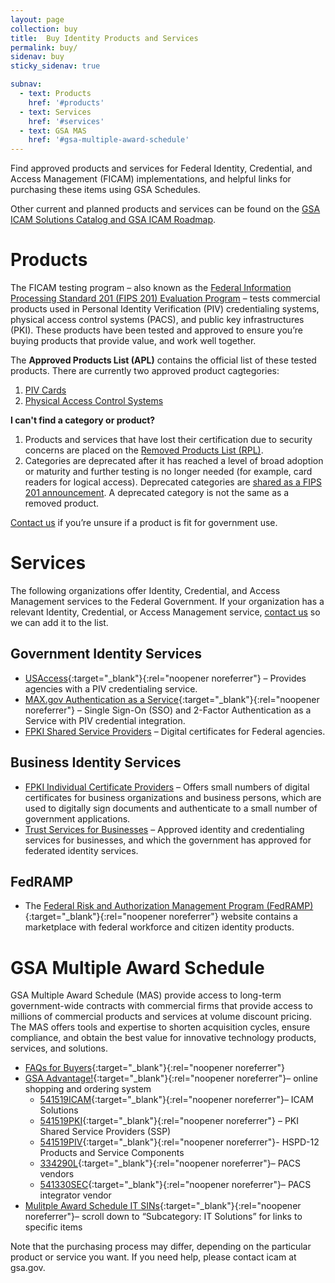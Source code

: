 ```yaml
---
layout: page
collection: buy
title:  Buy Identity Products and Services
permalink: buy/
sidenav: buy
sticky_sidenav: true

subnav:
  - text: Products
    href: '#products'
  - text: Services
    href: '#services'
  - text: GSA MAS
    href: '#gsa-multiple-award-schedule'
---
```


Find approved products and services for Federal Identity, Credential, and Access Management (FICAM) implementations, and helpful links for purchasing these items using GSA Schedules.

Other current and planned products and services can be found on the [GSA ICAM Solutions Catalog and GSA ICAM Roadmap](../buy/icamsolutions/).

# Products

The FICAM testing program – also known as the [Federal Information Processing Standard 201 (FIPS 201) Evaluation Program](../fips201/) – tests commercial products used in Personal Identity Verification (PIV) credentialing systems, physical access control systems (PACS), and public key infrastructures (PKI). These products have been tested and approved to ensure you’re buying products that provide value, and work well together.

The **Approved Products List (APL)** contains the official list of these tested products. There are currently two approved product cagtegories:

1. [PIV Cards](../approved-products-list-piv/)
2. [Physical Access Control Systems](../approved-products-list-pacs-products/)

**I can't find a category or product?**
1. Products and services that have lost their certification due to security concerns are placed on the [Removed Products List (RPL)](../buy/removed-products-list/). 
2. Categories are deprecated after it has reached a level of broad adoption or maturity and further testing is no longer needed (for example, card readers for logical access). Deprecated categories are [shared as a FIPS 201 announcement](../sell/fipsannouncements). A deprecated category is not the same as a removed product.

[Contact us](../contact-us/) if you’re unsure if a product is fit for government use.

# Services

The following organizations offer Identity, Credential, and Access Management services to the Federal Government. If your organization has a relevant Identity, Credential, or Access Management service, [contact us](../contact-us/) so we can add it to the list.

## Government Identity Services

- [USAccess](https://fedidcard.gov/service.aspx){:target="_blank"}{:rel="noopener noreferrer"} – Provides agencies with a PIV credentialing service.
- [MAX.gov Authentication as a Service](https://portal.max.gov/portal/home){:target="_blank"}{:rel="noopener noreferrer"} – Single Sign-On (SSO) and 2-Factor Authentication as a Service with PIV credential integration.
- [FPKI Shared Service Providers](../buy/trust-services#government-identity-services) – Digital certificates for Federal agencies.

## Business Identity Services

- [FPKI Individual Certificate Providers](../buy/trust-services#business-identity-services) – Offers small numbers of digital certificates for business organizations and business persons, which are used to digitally sign documents and authenticate to a small number of government applications.
- [Trust Services for Businesses](../buy/trust-services#trust-and-auditing-of-services) – Approved identity and credentialing services for businesses, and which the government has approved for federated identity services.

## FedRAMP

- The [Federal Risk and Authorization Management Program (FedRAMP)](https://www.fedramp.gov/){:target="_blank"}{:rel="noopener noreferrer"} website contains a marketplace with federal workforce and citizen identity products.

# GSA Multiple Award Schedule

GSA Multiple Award Schedule (MAS) provide access to long-term government-wide contracts with commercial firms that provide access to millions of commercial products and services at volume discount pricing. The MAS offers tools and expertise to shorten acquisition cycles, ensure compliance, and obtain the best value for innovative technology products, services, and solutions.

- [FAQs for Buyers](https://www.gsa.gov/portal/content/142143){:target="_blank"}{:rel="noopener noreferrer"}
- [GSA Advantage!](https://www.gsaadvantage.gov/){:target="_blank"}{:rel="noopener noreferrer"}– online shopping and ordering system
  - [541519ICAM](https://www.gsaelibrary.gsa.gov/ElibMain/sinDetails.do?scheduleNumber=MAS&specialItemNumber=541519ICAM&executeQuery=YES){:target="_blank"}{:rel="noopener noreferrer"}– ICAM Solutions
  - [541519PKI](https://www.gsaelibrary.gsa.gov/ElibMain/sinDetails.do?scheduleNumber=MAS&specialItemNumber=541519PKI&executeQuery=YES){:target="_blank"}{:rel="noopener noreferrer"} – PKI Shared Service Providers (SSP)
  - [541519PIV](https://www.gsaelibrary.gsa.gov/ElibMain/sinDetails.do?scheduleNumber=MAS&specialItemNumber=541519PIV&executeQuery=YES){:target="_blank"}{:rel="noopener noreferrer"}- HSPD-12 Products and Service Components
  - [334290L](https://www.gsaelibrary.gsa.gov/ElibMain/sinDetails.do?scheduleNumber=MAS&specialItemNumber=334290L&executeQuery=YES){:target="_blank"}{:rel="noopener noreferrer"}– PACS vendors
  - [541330SEC](https://www.gsaelibrary.gsa.gov/ElibMain/sinDetails.do?scheduleNumber=MAS&specialItemNumber=334290PACS&executeQuery=YES){:target="_blank"}{:rel="noopener noreferrer"}– PACS integrator vendor
- [Mulitple Award Schedule IT SINs](https://www.gsa.gov/portal/content/188085#){:target="_blank"}{:rel="noopener noreferrer"}– scroll down to “Subcategory: IT Solutions” for links to specific items

Note that the purchasing process may differ, depending on the particular product or service you want. If you need help, please contact icam at gsa.gov.
